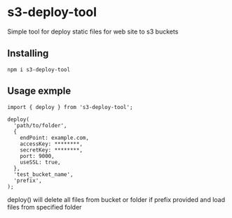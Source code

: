 # s3-deploy-tool

Simple tool for deploy static files for web site to s3 buckets

## Installing

```
npm i s3-deploy-tool
```
## Usage exmple

```
import { deploy } from 's3-deploy-tool';

deploy(
  'path/to/folder',
  {
    endPoint: example.com,
    accessKey: ********,
    secretKey: ********,
    port: 9000,
    useSSL: true,
  },
  'test_bucket_name',
  'prefix',
);
```

deploy() will delete all files from bucket or folder if prefix provided and load files from specified folder
